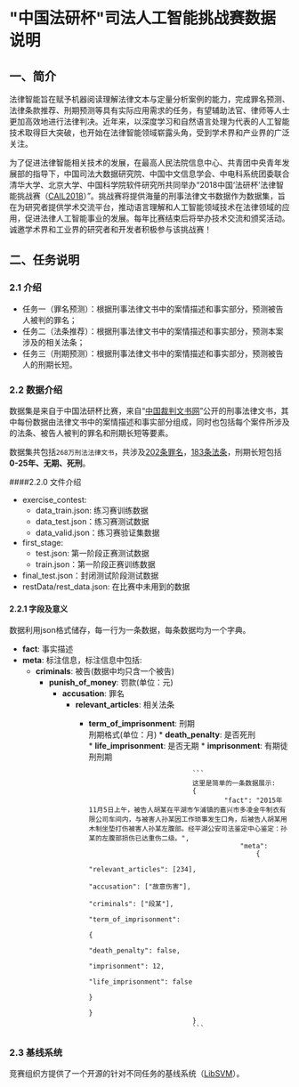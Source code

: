 # "中国法研杯"司法人工智能挑战赛数据说明

## 一、简介

法律智能旨在赋予机器阅读理解法律文本与定量分析案例的能力，完成罪名预测、法律条款推荐、刑期预测等具有实际应用需求的任务，有望辅助法官、律师等人士更加高效地进行法律判决。近年来，以深度学习和自然语言处理为代表的人工智能技术取得巨大突破，也开始在法律智能领域崭露头角，受到学术界和产业界的广泛关注。

为了促进法律智能相关技术的发展，在最高人民法院信息中心、共青团中央青年发展部的指导下，中国司法大数据研究院、中国中文信息学会、中电科系统团委联合清华大学、北京大学、中国科学院软件研究所共同举办“2018中国‘法研杯’法律智能挑战赛（[CAIL2018](http://180.76.238.177)）”。挑战赛将提供海量的刑事法律文书数据作为数据集，旨在为研究者提供学术交流平台，推动语言理解和人工智能领域技术在法律领域的应用，促进法律人工智能事业的发展。每年比赛结束后将举办技术交流和颁奖活动。诚邀学术界和工业界的研究者和开发者积极参与该挑战赛！



## 二、任务说明

### 2.1 介绍

* 任务一（罪名预测）：根据刑事法律文书中的案情描述和事实部分，预测被告人被判的罪名；
* 任务二（法条推荐）：根据刑事法律文书中的案情描述和事实部分，预测本案涉及的相关法条；
* 任务三（刑期预测）：根据刑事法律文书中的案情描述和事实部分，预测被告人的刑期长短。

### 2.2 数据介绍

数据集是来自于中国法研杯比赛，来自“[中国裁判文书网](http://wenshu.court.gov.cn/)”公开的刑事法律文书，其中每份数据由法律文书中的案情描述和事实部分组成，同时也包括每个案件所涉及的法条、被告人被判的罪名和刑期长短等要素。

数据集共包括`268万刑法法律文书`，共涉及[202条罪名](meta/accu.txt)，[183条法条](meta/law.txt)，刑期长短包括**0-25年、无期、死刑**。

####2.2.0 文件介绍
* exercise\_contest:
    * data\_train.json: 练习赛训练数据
    * data\_test.json：练习赛测试数据
    * data\_valid.json：练习赛验证集数据
* first\_stage:
    * test.json: 第一阶段正赛测试数据
    * train.json：第一阶段正赛训练数据
* final\_test.json：封闭测试阶段测试数据
* restData/rest\_data.json: 在比赛中未用到的数据

#### 2.2.1 字段及意义
数据利用json格式储存，每一行为一条数据，每条数据均为一个字典。

* **fact**: 事实描述  
* **meta**: 标注信息，标注信息中包括:   
    * **criminals**: 被告(数据中均只含一个被告)  
        * **punish\_of\_money**: 罚款(单位：元)
            * **accusation**: 罪名  
                * **relevant\_articles**: 相关法条  
                    * **term\_of\_imprisonment**: 刑期  
                            刑期格式(单位：月)
                                    * **death\_penalty**: 是否死刑  
                                            * **life\_imprisonment**: 是否无期
                                                    * **imprisonment**: 有期徒刑刑期

                                                    ```
                                                    这里是简单的一条数据展示:  
                                                    {   
                                                            "fact": "2015年11月5日上午，被告人胡某在平湖市乍浦镇的嘉兴市多凌金牛制衣有限公司车间内，与被害人孙某因工作琐事发生口角，后被告人胡某用木制坐垫打伤被害人孙某左腹部。经平湖公安司法鉴定中心鉴定：孙某的左腹部损伤已达重伤二级。",   
                                                                "meta": 
                                                                    {  
                                                                                "relevant_articles": [234],  
                                                                                        "accusation": ["故意伤害"], 
                                                                                                "criminals": ["段某"],  
                                                                                                        "term_of_imprisonment": 
                                                                                                                {  
                                                                                                                                "death_penalty": false,  
                                                                                                                                            "imprisonment": 12,  
                                                                                                                                                        "life_imprisonment": false
                                                                                                                                                                }
                                                                                                                                                                    }
                                                    }
                                                    ```


### 2.3 基线系统

竞赛组织方提供了一个开源的针对不同任务的基线系统（[LibSVM](https://github.com/thunlp/CAIL2018/tree/master/baseline)）。
